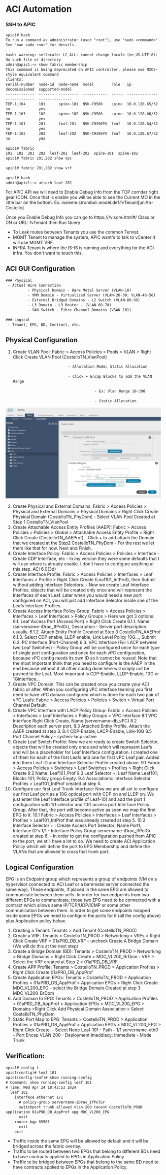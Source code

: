 # ACI Automation

### SSH to APIC 
```
apic1# bash
To run a command as administrator (user "root"), use "sudo <command>".
See "man sudo_root" for details.

bash: warning: setlocale: LC_ALL: cannot change locale (en_US.UTF-8): No such file or directory
admin@apic1:~> show fabric membership
This command is being deprecated on APIC controller, please use NXOS-style equivalent command
clients:
serial-number  node-id  node-name  model        role   ip              decomissioned  supported-model
-------------  -------  ---------  -----------  -----  --------------  -------------  ---------------
TEP-1-104      101      spine-101  N9K-C9508    spine  10.0.128.65/32  no             yes
TEP-1-103      102      spine-102  N9K-C9508    spine  10.0.128.66/32  no             yes
TEP-1-101      201      leaf-201   N9K-C9396PX  leaf   10.0.128.64/32  no             yes
TEP-1-102      202      leaf-202   N9K-C9396PX  leaf   10.0.128.67/32  no             yes

apic1# fabric
101  102  201  202  leaf-201  leaf-202  spine-101  spine-102
apic1# fabric 201,202 show vpc

apic1# fabric 201,202 show vrf

apic1# bash
admin@apic1:~> attach leaf-202

```

For APIC API we will need to Enable Debug Info from the TOP cornder right gear ICON. Once that is enable you will be able to see the Current MO in the little bar on the bottom.
Ex: insieme.stromboli.model.def.fvTenant[uni/tn-Costello]

Once you Enable Debug Info you can go to https://<apic1>/visore.html#/
Class or DN or URL: fvTenant    then Run Query

- To Leak routes between Tenants you use the common Tennat.
- MGMT Tenant to manage the system, APIC want's to talk to vCenter it will use MGMT VRF. 
- INFRA Tenant is where the IS-IS is running and everything for the ACI infra. You don't want to touch this.


## ACI GUI Configuration

```
### Physical
 - Actual Wire Connection
          - Physical Domain - Bare Metal Server (VLAN-10)
          - VMM Domain - Virtualized Server (VLAN-20-30; VLAN-40-50)
          - External Bridged Domains - L2 Switch (VLAN-80-90)
          - L3 Domain - L3 Router - (VLAN-60-70)
          - SAN Switch - Fibre Channel Domains (VSAN 101)

### Logical
 - Tenant, EPG, BD, Contract, etc.

```

## Physical Configuration

1. Create VLAN Pool: Fabric > Access Policies > Pools > VLAN > Right Click Create VLAN Pool  (CostelloTN_VlanPool)

                                - Allocation Mode: Static Allocation

                                - Click + Encap Blocks to add the VLAN Range

                                            - Ex: Vlan Range 10-300
                                            
                                            - Static Allocation
![VLAN Pool](ACI_Images/Step1.jpg)

2. Create Physical and External Domains: Fabric > Access Policies > Physical and External Domains > Physical Domains > Right Click Create Physical Domain (CostelloTN_PhyDom)
                                - Select VLAN Pool Created at Step 1 CostelloTN_VlanPool
3. Create Attachable Access Entity Profiles (AAEP): Fabric > Access Policies > Policies > Global > Attachable Access Entity Profile > Right Click Create (CostelloTN_AAEProf)
                                - Click + to add attach the Domain that we created at the Step2 CostelloTN_PhyDom
                                - For the rest we let them like that for now. Next and Finish.
4. Create Interface Policy: Fabric > Access Policies > Policies > Interface 
                                - Create CDP Interface, etc
                                - In my version they were some defaults that I will use where is already enable. I don't have to configure anything at this step. ACI 6.0(3d)
5. Create Interface Profile: Fabric > Access Policies > Interfaces > Leaf Interfaces > Profile > Right Click Create (Leaf101_IntProf), then Submit without adding Interface Selectors.
                                - Now we create Leaf Interface Profiles, objects that will be created only once and will represent the Interfaces of each Leaf. Later when you would need a new port configured on ACI, you will just add Interface Selector inside one of the Leafs Interface Profiles.
6. Create Access Interface Policy Group: Fabric > Access Policies > Interfaces > Leaf Interfaces > Policy Groups > Here we got 3 options:
                                6.1. Leaf Access Port (Access Port) > Right Click Create
                                    6.1.1. Name (servername-iDrac_IfPolGr), Description - Server port description usually.
                                    6.1.2. Attach Entity Profile Created at Step 3 CostelloTN_AAEProf
                                    6.1.3. Select CDP enable, LLDP enable, Link Level Policy 10G..., Submit
                                6.2. PC Interface (Port-Channel)
                                6.3. VPC Interface (For LACP between two Leaf Switches)
                                - Policy Group will be configured once for each type of single port configuration and once for each vPC configuration, because vPC config needs its own ID so it cannot be reused. Note that the most important think that you need to configure is the AAEP in the end because without it all other config done here will simply not be pushed to the Leaf. Most important is CDP-Enable, LLDP-Enable, 10G or 1Ginterface...
7. Create VPC Domain: This can be created once you create your ACI fabric or after. When you configuring vPC interface teaming you first need to have vPC domain configured which is done for each two pair of vPC Leafs: Fabric > Access Policies > Policies > Switch > Virtual Port Channel Default.
8. Create VPC Interface with LACP Policy Group: Fabric > Access Policies > Interfaces > Leaf Interfaces > Policy Groups > VPC Interface 
                                8.1 VPC Interface Right Click Create, Name (servername-db_vPC)
                                8.2 Description each server port.
                                8.3 Attached Entity Profile. Attach the AAEP created at step 3.
                                8.4 CDP-Enable, LACP-Enable, Link-10G
                                8.5 Port Channel Policy - system-lacp-active
9. Create Leaf Switch Profile: Now we are ready to create Switch Selector, objects that will be created only once and which will represent Leafs and will be a placeholder for Leaf Interface configuration. I created one of them for each of the first Leafs and one for first vPC Leaf pair. Added into them Leaf ID and Interface Selector Profile created above.
                                9.1 Fabric > Access Policies > Switches > Leaf Switches > Profiles > Right Click Create
                                9.2 Name: Leaf101_Prof
                                9.3 Leaf Selector +: Leaf Name Leaf101; Blocks 101; Policy group Empty.
                                9.4 Associations: Interface Selector Profiles > Leaf101_IntProf created at step 5.
10. Configure our first Leaf Trunk Interface: Now we are all set to configure our first Leaf port as a 10G optical port with CDP on and LLDP on. We just enter the Leaf Interface profile of Leaf-101 and add the port 1 configuration with 1/1 selector and 10G access port Interface Policy Group. After that, the port will become active as soon we map the first EPG to it.
                                10.1 Fabric > Access Policies > Interfaces > Leaf Interfaces > Profiles > Leaf101_IntProf that was already created at step 5.
                                10.2 Interface Selector + : Create Access Port Selector; Name Port1; Interface ID's 1/1
                                                    - Interface Policy Group servername-iDrac_IfPolGr created at step 6.
                                                    - In order to get the configuration pushed from APIC to the port, we still have a lot to do. We need to create ACI Application Policy which will define the port to EPG Membership and define the VLANs that are allowed to cross that trunk port.


## Logical Configuration

EPG is an Endpoint group which represents a group of endpoints (VM on a hypervisor connected to ACI Leaf or a baremetal server connected the same way). Those endpoints, if placed in the same EPG are allowed to communicate between them selfs. In order for two endpoints from two different EPGs to communicate, those two EPG need to be connected with a contract which allows same IP/TCP/UDP/ICMP or some other communication between them. 
In order to get some endpoints mapped inside some EPGs we need to configure the ports for it (all the config above) plus Application policy below.

1. Creating a Tenant: Tenants > Add Tenant  (CostelloTN_PROD)
2. Create a VRF: Tenants > CostelloTN_PROD > Networking > VRFs > Right Click Create VRF > 01aPRD_DB_VRF
                                - uncheck Create A Bridge Domain (We will do this at the next step)
3. Create a Bridge Domain (BD): Tenants > CostelloTN_PROD > Networking > Bridge Domains > Right Click Create > MDC_VL200_BrDom
                                - VRF > Select the VRF created at Step 2 > 01aPRD_DB_VRF
4. Create APP Profile: Tenants > CostelloTN_PROD > Application Profiles > Right Click Create 01aPRD_DB_AppProf
5. Create Application EPGs: Tenants > CostelloTN_PROD > Application Profiles > 01aPRD_DB_AppProf > Application EPGs > Right Click Create MDC_VL200_EPG
                                - select the Bridge Domain Created at step 3 MDC_VL200_BrDom
6. Add Domain to EPG: Tenants > CostelloTN_PROD > Application Profiles > 01aPRD_DB_AppProf > Application EPGs >  MDC_VL200_EPG > Domains >Right Click Add Physical Domain Association > Select CostelloTN_PhyDom                             
7. Static Port Map to EPG: Tenants > CostelloTN_PROD > Application Profiles > 01aPRD_DB_AppProf > Application EPGs >  MDC_VL200_EPG > Right Click Create:
                                - Select Node Leaf-101
                                - Path - 1/1 servername-eth0
                                - Port Encap VLAN 200
                                - Deployment Imeddiacy: Immediate 
                                - Mode Trunk


## Verification:
```
apic1# config t
apic1(config)# leaf 101
apic1(config-leaf)# show running-config
# Command: show running-config leaf 101
# Time: Wed Apr 24 18:42:53 2024
  leaf 101
    interface ethernet 1/1
      # policy-group servername-iDrac_IfPolGr
      switchport trunk allowed vlan 200 tenant CostelloTN_PROD application 01aPRD_DB_AppProf epg MDC_VL200_EPG
      exit
    router bgp 65501
      exit
    exit
```
- Traffic inside the same EPG will be allowed by default and it will be bridged across the fabric overlay.
- Traffic to be routed between two EPGs that belong to different BDs need to have contracts applied to EPGs in Application Policy 
- Traffic to be bridged between EPGs that belong to the same BD need to have contracts applied to EPGs in the Application Policy.

